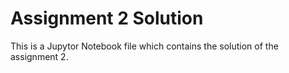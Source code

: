 # Assignment 2 Solution
This is a Jupytor Notebook file which contains the solution of the assignment 2.
